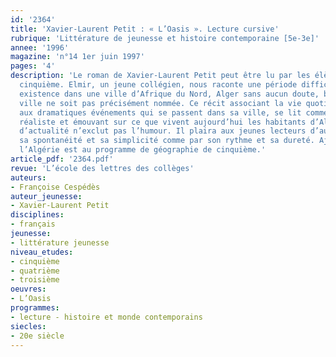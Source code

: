 ```yaml
---
id: '2364'
title: 'Xavier-Laurent Petit : « L’Oasis ». Lecture cursive'
rubrique: 'Littérature de jeunesse et histoire contemporaine [5e-3e]'
annee: '1996'
magazine: 'n°14 1er juin 1997'
pages: '4'
description: 'Le roman de Xavier-Laurent Petit peut être lu par les élèves dès la
  cinquième. Elmir, un jeune collégien, nous raconte une période difficile de son
  existence dans une ville d’Afrique du Nord, Alger sans aucun doute, bien que la
  ville ne soit pas précisément nommée. Ce récit associant la vie quotidienne d’Elmir
  aux dramatiques événements qui se passent dans sa ville, se lit comme un témoignage
  réaliste et émouvant sur ce que vivent aujourd’hui les habitants d’Algérie. Ce roman
  d’actualité n’exclut pas l’humour. Il plaira aux jeunes lecteurs d’aujourd’hui par
  sa spontanéité et sa simplicité comme par son rythme et sa dureté. Ajoutons que
  l’Algérie est au programme de géographie de cinquième.'
article_pdf: '2364.pdf'
revue: 'L’école des lettres des collèges'
auteurs:
- Françoise Cespédès
auteur_jeunesse:
- Xavier-Laurent Petit
disciplines:
- français
jeunesse:
- littérature jeunesse
niveau_etudes:
- cinquième
- quatrième
- troisième
oeuvres:
- L’Oasis
programmes:
- lecture - histoire et monde contemporains
siecles:
- 20e siècle
---
```

